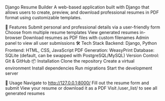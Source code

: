  Django Resume Builder
A web-based application built with Django that allows users to create, preview, and download professional resumes in PDF format using customizable templates.

🚀 Features
Submit personal and professional details via a user-friendly form
Choose from multiple resume templates
View generated resumes in-browser
Download resumes as PDF files with custom filenames
Admin panel to view all user submissions
🛠️ Tech Stack
Backend: Django, Python
Frontend: HTML, CSS, JavaScript
PDF Generation: WeasyPrint
Database: SQLite (default, can be swapped with PostgreSQL/MySQL)
Version Control: Git & GitHub
📦 Installation
Clone the repository
Create a virtual environment
Install dependencies
Run migrations
Start the development server


📄 Usage
Navigate to http://127.0.0.1:8000/
Fill out the resume form and submit
View your resume or download it as a PDF
Visit /user_list/ to see all generated resumes

